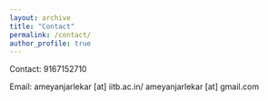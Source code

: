 ```yaml
---
layout: archive
title: "Contact"
permalink: /contact/
author_profile: true
---
```


Contact: 9167152710

Email: ameyanjarlekar [at] iitb.ac.in/ ameyanjarlekar [at] gmail.com

